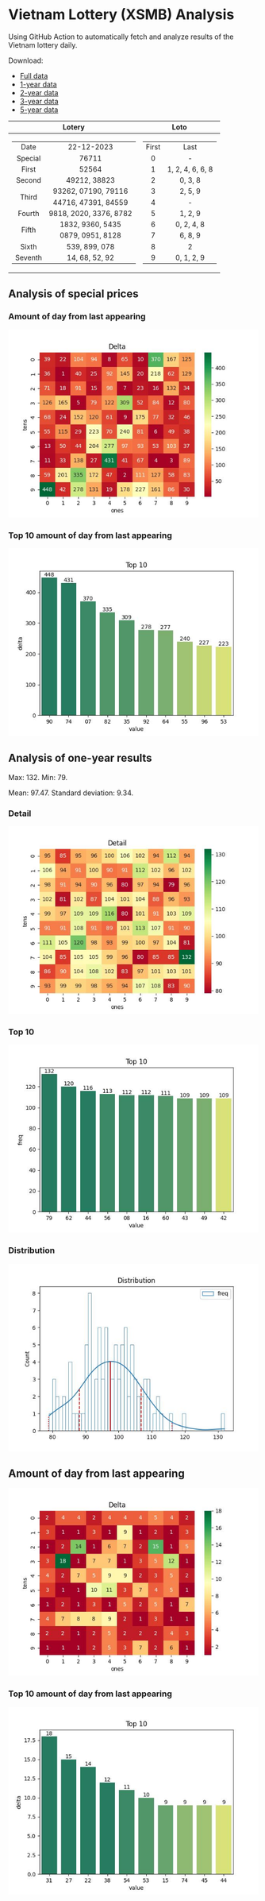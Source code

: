 # Vietnam Lottery (XSMB) Analysis

Using GitHub Action to automatically fetch and analyze results of the Vietnam lottery daily.

Download:

* [Full data](https://raw.githubusercontent.com/khiemdoan/vietnam-lottery-xsmb-analysis/main/results/xsmb.csv)
* [1-year data](https://raw.githubusercontent.com/khiemdoan/vietnam-lottery-xsmb-analysis/main/results/xsmb_1_year.csv)
* [2-year data](https://raw.githubusercontent.com/khiemdoan/vietnam-lottery-xsmb-analysis/main/results/xsmb_2_year.csv)
* [3-year data](https://raw.githubusercontent.com/khiemdoan/vietnam-lottery-xsmb-analysis/main/results/xsmb_3_year.csv)
* [5-year data](https://raw.githubusercontent.com/khiemdoan/vietnam-lottery-xsmb-analysis/main/results/xsmb_5_year.csv)

| Lotery      | Loto |
| :-----------: | :-----------: |
| <table><tr><td>Date</td><td>22-12-2023</td></tr><tr><td>Special</td><td>76711</td></tr><tr><td>First</td><td>52564</td></tr><tr><td>Second</td><td>49212, 38823</td></tr><tr><td rowspan="2">Third</td><td>93262, 07190, 79116</td></tr><tr><td>44716, 47391, 84559</td></tr><tr><td>Fourth</td><td>9818, 2020, 3376, 8782</td></tr><tr><td rowspan="2">Fifth</td><td>1832, 9360, 5435</td></tr><tr><td>0879, 0951, 8128</td></tr><tr><td>Sixth</td><td>539, 899, 078</td></tr><tr><td>Seventh</td><td>14, 68, 52, 92</td></tr></table> | <table><tr><td>First</td><td>Last</td></tr><tr><td>0</td><td>-</td></tr><tr><td>1</td><td>1, 2, 4, 6, 6, 8</td></tr><tr><td>2</td><td>0, 3, 8</td></tr><tr><td>3</td><td>2, 5, 9</td></tr><tr><td>4</td><td>-</td></tr><tr><td>5</td><td>1, 2, 9</td></tr><tr><td>6</td><td>0, 2, 4, 8</td></tr><tr><td>7</td><td>6, 8, 9</td></tr><tr><td>8</td><td>2</td></tr><tr><td>9</td><td>0, 1, 2, 9</td></tr></table> |


<h2>Analysis of special prices</h2>

<h3>Amount of day from last appearing</h3>

![Delta](images/special_delta.jpg)

<h3>Top 10 amount of day from last appearing</h3>

![Delta top 10](images/special_delta_top_10.jpg)

<h2>Analysis of one-year results</h2>

Max: 132. Min: 79.

Mean: 97.47. Standard deviation: 9.34.

<h3>Detail</h3>

![Detail](images/heatmap.jpg)

<h3>Top 10</h3>

![Top 10](images/top-10.jpg)

<h3>Distribution</h3>

![Distribution](images/distribution.jpg)

<h2>Amount of day from last appearing</h2>

![Delta](images/delta.jpg)

<h3>Top 10 amount of day from last appearing</h3>

![Delta top 10](images/delta_top_10.jpg)